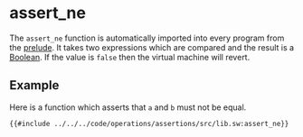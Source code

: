 # assert_ne

The `assert_ne` function is automatically imported into every program from the [prelude](../../misc/prelude.md). It takes two expressions which are compared and the result is a [Boolean](../../language/built-ins/boolean.md). If the value is `false` then the virtual machine will revert.

## Example

Here is a function which asserts that `a` and `b` must not be equal.

```sway
{{#include ../../../code/operations/assertions/src/lib.sw:assert_ne}}
```
